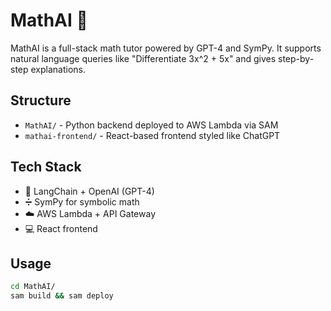 # MathAI 🧠

MathAI is a full-stack math tutor powered by GPT-4 and SymPy. 
It supports natural language queries like "Differentiate 3x^2 + 5x" and gives step-by-step explanations.

## Structure

- `MathAI/` - Python backend deployed to AWS Lambda via SAM
- `mathai-frontend/` - React-based frontend styled like ChatGPT

## Tech Stack

- 🧠 LangChain + OpenAI (GPT-4)
- ➗ SymPy for symbolic math
- ☁️ AWS Lambda + API Gateway
- 💻 React frontend

## Usage

```bash
cd MathAI/
sam build && sam deploy
